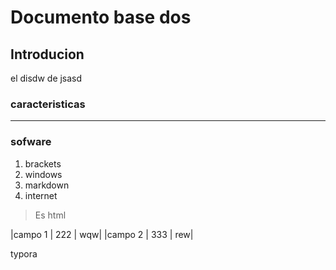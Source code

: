 #  Documento base dos
## Introducion
el disdw de jsasd
### caracteristicas
---
### sofware 
1. brackets
1. windows
1. markdown
1. internet

> Es html 

|campo  1 | 222 | wqw|
|campo  2 | 333 | rew|

typora